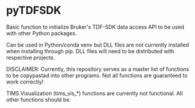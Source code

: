 # pyTDFSDK

Basic function to initialize Bruker's TDF-SDK data access API to be used with 
other Python packages.

Can be used in Python/conda venv but DLL files are not currently installed when installing through pip. DLL files will need to be distributed with respective projects.

DISCLAIMER: Currently, this repository serves as a master list of functions to 
be copypastad into other programs. Not all functions are guaranteed to work 
correctly!

TIMS Visualization (tims_vis_*) functions are currently not functional. All other functions should be.
